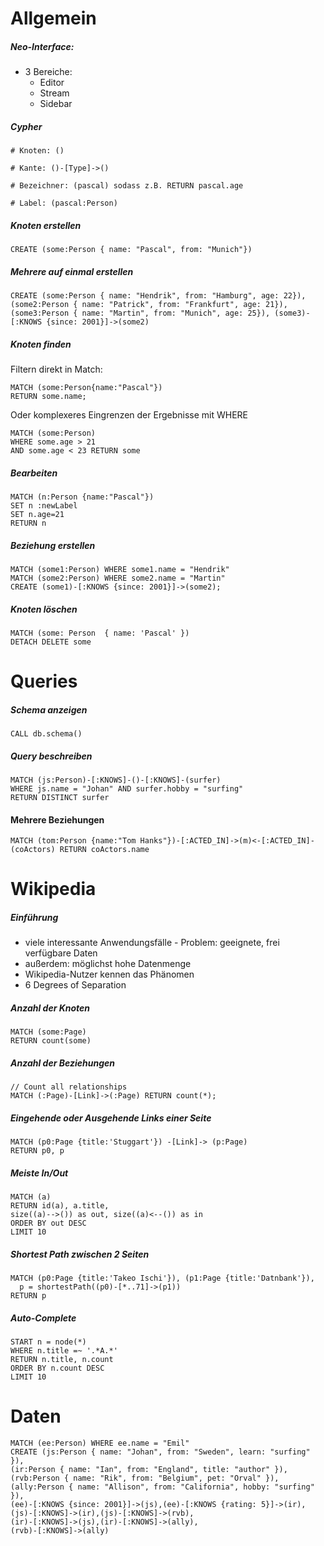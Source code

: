 # Allgemein
##### Neo-Interface:
* 3 Bereiche:
  * Editor
  * Stream
  * Sidebar
  
##### Cypher
```
# Knoten: ()

# Kante: ()-[Type]->()

# Bezeichner: (pascal) sodass z.B. RETURN pascal.age

# Label: (pascal:Person)
```

##### Knoten erstellen
```
CREATE (some:Person { name: "Pascal", from: "Munich"})
```

##### Mehrere auf einmal erstellen
```
CREATE (some:Person { name: "Hendrik", from: "Hamburg", age: 22}), (some2:Person { name: "Patrick", from: "Frankfurt", age: 21}), (some3:Person { name: "Martin", from: "Munich", age: 25}), (some3)-[:KNOWS {since: 2001}]->(some2)
```

##### Knoten finden
Filtern direkt in Match:
```
MATCH (some:Person{name:"Pascal"}) 
RETURN some.name;
```

Oder komplexeres Eingrenzen der Ergebnisse mit WHERE
```
MATCH (some:Person) 
WHERE some.age > 21  
AND some.age < 23 RETURN some
```


##### Bearbeiten
```
MATCH (n:Person {name:"Pascal"})
SET n :newLabel
SET n.age=21
RETURN n
```

##### Beziehung erstellen
```
MATCH (some1:Person) WHERE some1.name = "Hendrik"
MATCH (some2:Person) WHERE some2.name = "Martin"
CREATE (some1)-[:KNOWS {since: 2001}]->(some2);
```

##### Knoten löschen
```
MATCH (some: Person  { name: 'Pascal' })
DETACH DELETE some
```




# Queries
##### Schema anzeigen
```
CALL db.schema()
```

##### Query beschreiben
```
MATCH (js:Person)-[:KNOWS]-()-[:KNOWS]-(surfer)
WHERE js.name = "Johan" AND surfer.hobby = "surfing"
RETURN DISTINCT surfer
```

#### Mehrere Beziehungen
```
MATCH (tom:Person {name:"Tom Hanks"})-[:ACTED_IN]->(m)<-[:ACTED_IN]-(coActors) RETURN coActors.name
```




# Wikipedia
##### Einführung
* viele interessante Anwendungsfälle - Problem: geeignete, frei verfügbare Daten
* außerdem: möglichst hohe Datenmenge
* Wikipedia-Nutzer kennen das Phänomen
* 6 Degrees of Separation

##### Anzahl der Knoten
```
MATCH (some:Page) 
RETURN count(some)
```

##### Anzahl der Beziehungen
```
// Count all relationships
MATCH (:Page)-[Link]->(:Page) RETURN count(*);
```

##### Eingehende oder Ausgehende Links einer Seite
```
MATCH (p0:Page {title:'Stuggart'}) -[Link]-> (p:Page)
RETURN p0, p
```

##### Meiste In/Out
```
MATCH (a)
RETURN id(a), a.title, 
size((a)-->()) as out, size((a)<--()) as in
ORDER BY out DESC 
LIMIT 10
```

##### Shortest Path zwischen 2 Seiten
```
MATCH (p0:Page {title:'Takeo Ischi'}), (p1:Page {title:'Datnbank'}),
  p = shortestPath((p0)-[*..71]->(p1))
RETURN p
```

##### Auto-Complete
```
START n = node(*) 
WHERE n.title =~ '.*A.*'
RETURN n.title, n.count
ORDER BY n.count DESC
LIMIT 10
```

# Daten
```
MATCH (ee:Person) WHERE ee.name = "Emil"
CREATE (js:Person { name: "Johan", from: "Sweden", learn: "surfing" }),
(ir:Person { name: "Ian", from: "England", title: "author" }),
(rvb:Person { name: "Rik", from: "Belgium", pet: "Orval" }),
(ally:Person { name: "Allison", from: "California", hobby: "surfing" }),
(ee)-[:KNOWS {since: 2001}]->(js),(ee)-[:KNOWS {rating: 5}]->(ir),
(js)-[:KNOWS]->(ir),(js)-[:KNOWS]->(rvb),
(ir)-[:KNOWS]->(js),(ir)-[:KNOWS]->(ally),
(rvb)-[:KNOWS]->(ally)
```
